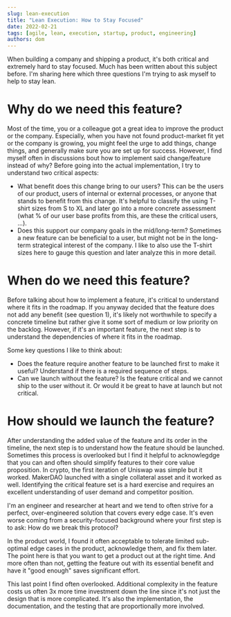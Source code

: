 ```yaml
---
slug: lean-execution
title: "Lean Execution: How to Stay Focused"
date: 2022-02-21
tags: [agile, lean, execution, startup, product, engineering]
authors: dom
---
```


When building a company and shipping a product, it's both critical and extremely hard to stay focused.
Much has been written about this subject before.
I'm sharing here which three questions I'm trying to ask myself to help to stay lean.

# Why do we need this feature?

Most of the time, you or a colleague got a great idea to improve the product or the company.
Especially, when you have not found product-market fit yet or the company is growing, you might feel the urge to add things, change things, and generally make sure you are set up for success.
However, I find myself often in discussions bout how to implement said change/feature instead of why?
Before going into the actual implementation, I try to understand two critical aspects:

- What benefit does this change bring to our users? This can be the users of our product, users of internal or external processes, or anyone that stands to benefit from this change. It's helpful to classify the using T-shirt sizes from S to XL and later go into a more concrete assessment (what % of our user base profits from this, are these the critical users, ...).
- Does this support our company goals in the mid/long-term? Sometimes a new feature can be beneficial to a user, but might not be in the long-term strategical interest of the company. I like to also use the T-shirt sizes here to gauge this question and later analyze this in more detail.


# When do we need this feature?

Before talking about how to implement a feature, it's critical to understand where it fits in the roadmap.
If you anyway decided that the feature does not add any benefit (see question 1), it's likely not worthwhile to specify a concrete timeline but rather give it some sort of medium or low priority on the backlog.
However, if it's an important feature, the next step is to understand the dependencies of where it fits in the roadmap.

Some key questions I like to think about:

- Does the feature require another feature to be launched first to make it useful? Understand if there is a required sequence of steps.
- Can we launch without the feature? Is the feature critical and we cannot ship to the user without it. Or would it be great to have at launch but not critical.

# How should we launch the feature?

After understanding the added value of the feature and its order in the timeline, the next step is to understand how the feature should be launched.
Sometimes this process is overlooked but I find it helpful to acknowlegdge that you can and often should simplify features to their core value proposition.
In crypto, the first iteration of Uniswap was simple but it worked.
MakerDAO launched with a single collateral asset and it worked as well.
Identifying the critical feature set is a hard exercise and requires an excellent understanding of user demand and competitor position.

I'm an engineer and researcher at heart and we tend to often strive for a perfect, over-engineered solution that covers every edge case.
It's even worse coming from a security-focused background where your first step is to ask: How do we break this protocol?

In the product world, I found it often acceptable to tolerate limited sub-optimal edge cases in the product, acknowledge them, and fix them later.
The point here is that you want to get a product out at the right time.
And more often than not, getting the feature out with its essential benefit and have it "good enough" saves significant effort.

This last point I find often overlooked. Additional complexity in the feature costs us often 3x more time investment down the line since it's not just the design that is more complicated. It's also the implementation, the documentation, and the testing that are proportionally more involved.
